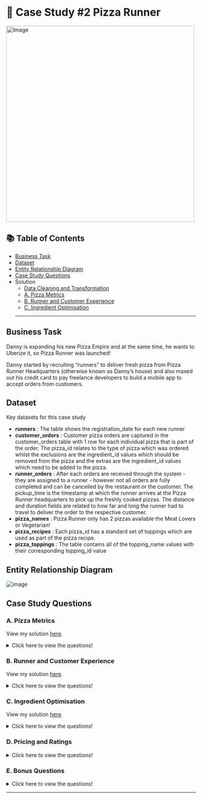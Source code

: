 # 🍕 Case Study #2 Pizza Runner

<img src="https://user-images.githubusercontent.com/81607668/127271856-3c0d5b4a-baab-472c-9e24-3c1e3c3359b2.png" alt="Image" width="500" height="520">

## 📚 Table of Contents
- [Business Task](#business-task)
- [Dataset](#dataset)
- [Entity Relationship Diagram](#entity-relationship-diagram)
- [Case Study Questions](#case-study-questions)
- Solution
  - [Data Cleaning and Transformation](https://github.com/naman2398/SQL-Casestudy/blob/main/Pizza%20Runner/Data%20Cleaning%20and%20Transformation.sql)
  - [A. Pizza Metrics](https://github.com/naman2398/SQL-Casestudy/blob/main/Pizza%20Runner/A.%20PizzaMetric.sql)
  - [B. Runner and Customer Experience](https://github.com/naman2398/SQL-Casestudy/blob/main/Pizza%20Runner/B.%20Runner%20and%20Customer%20Experience.sql)
  - [C. Ingredient Optimisation](https://github.com/naman2398/SQL-Casestudy/blob/main/Pizza%20Runner/C.%20Ingredient%20Optimisation.sql)
  ***

## Business Task
Danny is expanding his new Pizza Empire and at the same time, he wants to Uberize it, so Pizza Runner was launched!

Danny started by recruiting “runners” to deliver fresh pizza from Pizza Runner Headquarters (otherwise known as Danny’s house) and also maxed out his credit card to pay freelance developers to build a mobile app to accept orders from customers. 

## Dataset
Key datasets for this case study
- **runners** : The table shows the registration_date for each new runner
- **customer_orders** : Customer pizza orders are captured in the customer_orders table with 1 row for each individual pizza that is part of the order. The pizza_id relates to the type of pizza which was ordered whilst the exclusions are the ingredient_id values which should be removed from the pizza and the extras are the ingredient_id values which need to be added to the pizza.
- **runner_orders** : After each orders are received through the system - they are assigned to a runner - however not all orders are fully completed and can be cancelled by the restaurant or the customer. The pickup_time is the timestamp at which the runner arrives at the Pizza Runner headquarters to pick up the freshly cooked pizzas. The distance and duration fields are related to how far and long the runner had to travel to deliver the order to the respective customer.
- **pizza_names** : Pizza Runner only has 2 pizzas available the Meat Lovers or Vegetarian!
- **pizza_recipes** : Each pizza_id has a standard set of toppings which are used as part of the pizza recipe.
- **pizza_toppings** : The table contains all of the topping_name values with their corresponding topping_id value

## Entity Relationship Diagram

![image](https://user-images.githubusercontent.com/81607668/127271531-0b4da8c7-8b24-4a14-9093-0795c4fa037e.png)

## Case Study Questions

### A. Pizza Metrics

View my solution [here](https://github.com/naman2398/SQL-Casestudy/blob/main/Pizza%20Runner/A.%20PizzaMetric.sql).

<details>
<summary>
Click here to view the questions!
</summary>

1. How many pizzas were ordered?
2. How many unique customer orders were made?
3. How many successful orders were delivered by each runner?
4. How many of each type of pizza was delivered?
5. How many Vegetarian and Meatlovers were ordered by each customer?
6. What was the maximum number of pizzas delivered in a single order?
7. For each customer, how many delivered pizzas had at least 1 change and how many had no changes?
8. How many pizzas were delivered that had both exclusions and extras?
9. What was the total volume of pizzas ordered for each hour of the day?
10. What was the volume of orders for each day of the week?
</details>

### B. Runner and Customer Experience

View my solution [here](https://github.com/naman2398/SQL-Casestudy/blob/main/Pizza%20Runner/B.%20Runner%20and%20Customer%20Experience.sql).

<details>
<summary>
Click here to view the questions!
</summary>

1. How many runners signed up for each 1 week period? (i.e. week starts 2021-01-01)
2. What was the average time in minutes it took for each runner to arrive at the Pizza Runner HQ to pickup the order?
3. Is there any relationship between the number of pizzas and how long the order takes to prepare?
4. What was the average distance travelled for each customer?
5. What was the difference between the longest and shortest delivery times for all orders?
6. What was the average speed for each runner for each delivery and do you notice any trend for these values?
7. What is the successful delivery percentage for each runner?
</details>

### C. Ingredient Optimisation

View my solution [here](https://github.com/naman2398/SQL-Casestudy/blob/main/Pizza%20Runner/C.%20Ingredient%20Optimisation.sql).

<details>
<summary>
Click here to view the questions!
</summary>

1. What are the standard ingredients for each pizza?
2. What was the most commonly added extra?
3. What was the most common exclusion?
4. Generate an order item for each record in the customers_orders table in the format of one of the following:
- Meat Lovers
- Meat Lovers - Exclude Beef
- Meat Lovers - Extra Bacon
- Meat Lovers - Exclude Cheese, Bacon - Extra Mushroom, Peppers
5. Generate an alphabetically ordered comma separated ingredient list for each pizza order from the customer_orders table and add a 2x in front of any relevant ingredients. For example: "Meat Lovers: 2xBacon, Beef, ... , Salami"
6. What is the total quantity of each ingredient used in all delivered pizzas sorted by most frequent first?
</details>

### D. Pricing and Ratings

<details>
<summary>
Click here to view the questions!
</summary>

1. If a Meat Lovers pizza costs $12 and Vegetarian costs $10 and there were no charges for changes - how much money has Pizza Runner made so far if there are no delivery fees?
2. What if there was an additional $1 charge for any pizza extras?
- Add cheese is $1 extra
3. The Pizza Runner team now wants to add an additional ratings system that allows customers to rate their runner, how would you design an additional table for this new dataset generate a schema for this new table and insert your own data for ratings for each successful customer order between 1 to 5.
4. Using your newly generated table - can you join all of the information together to form a table which has the following information for successful deliveries?
- customer_id
- order_id
- runner_id
- rating
- order_time
- pickup_time
- Time between order and pickup
- Delivery duration
- Average speed
- Total number of pizzas
5. If a Meat Lovers pizza was $12 and Vegetarian $10 fixed prices with no cost for extras and each runner is paid $0.30 per kilometre traveled - how much money does Pizza Runner have left over after these deliveries?
</details>

### E. Bonus Questions

<details>
<summary>
Click here to view the questions!
</summary>

If Danny wants to expand his range of pizzas - how would this impact the existing data design? Write an INSERT statement to demonstrate what would happen if a new Supreme pizza with all the toppings was added to the Pizza Runner menu?
</details>

***
